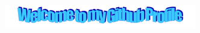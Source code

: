 <div align="center">
    <img src="./images/welcome.png?raw=true" style="max-width: 100%;" alt="welcome to my github profile">
</div>
